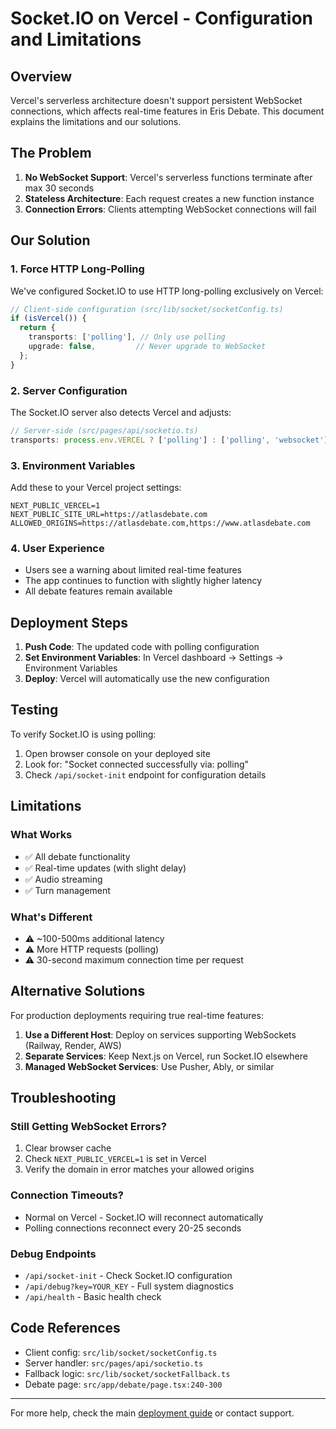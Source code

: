 # Socket.IO on Vercel - Configuration and Limitations

## Overview

Vercel's serverless architecture doesn't support persistent WebSocket connections, which affects real-time features in Eris Debate. This document explains the limitations and our solutions.

## The Problem

1. **No WebSocket Support**: Vercel's serverless functions terminate after max 30 seconds
2. **Stateless Architecture**: Each request creates a new function instance
3. **Connection Errors**: Clients attempting WebSocket connections will fail

## Our Solution

### 1. Force HTTP Long-Polling

We've configured Socket.IO to use HTTP long-polling exclusively on Vercel:

```typescript
// Client-side configuration (src/lib/socket/socketConfig.ts)
if (isVercel()) {
  return {
    transports: ['polling'], // Only use polling
    upgrade: false,         // Never upgrade to WebSocket
  };
}
```

### 2. Server Configuration

The Socket.IO server also detects Vercel and adjusts:

```typescript
// Server-side (src/pages/api/socketio.ts)
transports: process.env.VERCEL ? ['polling'] : ['polling', 'websocket']
```

### 3. Environment Variables

Add these to your Vercel project settings:

```env
NEXT_PUBLIC_VERCEL=1
NEXT_PUBLIC_SITE_URL=https://atlasdebate.com
ALLOWED_ORIGINS=https://atlasdebate.com,https://www.atlasdebate.com
```

### 4. User Experience

- Users see a warning about limited real-time features
- The app continues to function with slightly higher latency
- All debate features remain available

## Deployment Steps

1. **Push Code**: The updated code with polling configuration
2. **Set Environment Variables**: In Vercel dashboard → Settings → Environment Variables
3. **Deploy**: Vercel will automatically use the new configuration

## Testing

To verify Socket.IO is using polling:

1. Open browser console on your deployed site
2. Look for: "Socket connected successfully via: polling"
3. Check `/api/socket-init` endpoint for configuration details

## Limitations

### What Works
- ✅ All debate functionality
- ✅ Real-time updates (with slight delay)
- ✅ Audio streaming
- ✅ Turn management

### What's Different
- ⚠️ ~100-500ms additional latency
- ⚠️ More HTTP requests (polling)
- ⚠️ 30-second maximum connection time per request

## Alternative Solutions

For production deployments requiring true real-time features:

1. **Use a Different Host**: Deploy on services supporting WebSockets (Railway, Render, AWS)
2. **Separate Services**: Keep Next.js on Vercel, run Socket.IO elsewhere
3. **Managed WebSocket Services**: Use Pusher, Ably, or similar

## Troubleshooting

### Still Getting WebSocket Errors?

1. Clear browser cache
2. Check `NEXT_PUBLIC_VERCEL=1` is set in Vercel
3. Verify the domain in error matches your allowed origins

### Connection Timeouts?

- Normal on Vercel - Socket.IO will reconnect automatically
- Polling connections reconnect every 20-25 seconds

### Debug Endpoints

- `/api/socket-init` - Check Socket.IO configuration
- `/api/debug?key=YOUR_KEY` - Full system diagnostics
- `/api/health` - Basic health check

## Code References

- Client config: `src/lib/socket/socketConfig.ts`
- Server handler: `src/pages/api/socketio.ts`
- Fallback logic: `src/lib/socket/socketFallback.ts`
- Debate page: `src/app/debate/page.tsx:240-300`

---

For more help, check the main [deployment guide](./deployment-process.md) or contact support.